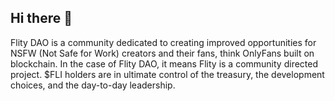 ## Hi there 👋

Flity DAO is a community dedicated to creating improved opportunities for NSFW (Not Safe for Work) creators and their fans, think OnlyFans built on blockchain. In the case of Flity DAO, it means Flity is a community directed project. $FLI holders are in ultimate control of the treasury, the development choices, and the day-to-day leadership.
